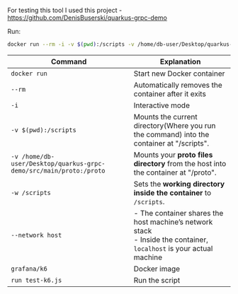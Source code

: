 For testing this tool I used this project - https://github.com/DenisBuserski/quarkus-grpc-demo

Run:
```bash
docker run --rm -i -v $(pwd):/scripts -v /home/db-user/Desktop/quarkus-grpc-demo/src/main/proto:/proto -w /scripts --network=host grafana/k6 run test-k6.js
```

| Command                                                            | Explanation                                                                                                           |
| ------------------------------------------------------------------ | --------------------------------------------------------------------------------------------------------------------- |
| `docker run`                                                       | Start new Docker container                                                                                            |
| `--rm`                                                             | Automatically removes the container after it exits                                                                    |
| `-i`                                                               | Interactive mode                                                                                                      |
| `-v $(pwd):/scripts`                                               | Mounts the current directory(Where you run the command) into the container at "/scripts".                             |
| `-v /home/db-user/Desktop/quarkus-grpc-demo/src/main/proto:/proto` | Mounts your **proto files directory** from the host into the container at "/proto".                                   |
| `-w /scripts`                                                      | Sets the **working directory inside the container** to `/scripts`.                                                    |
| `--network host`                                                   | - The container shares the host machine’s network stack<br>- Inside the container, `localhost` is your actual machine |
| `grafana/k6`                                                       | Docker image                                                                                                          |
| `run test-k6.js`                                                   | Run the script                                                                                                        |
